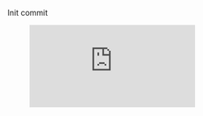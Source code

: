 Init commit
[![]()](http://llc.stat.purdue.edu/2014/41600/videos/prob1201.mp4)

<figure class="video_container">
  <iframe src="http://llc.stat.purdue.edu/2014/41600/videos/prob1201.mp4" frameborder="0" allowfullscreen="true"> </iframe>
</figure>
